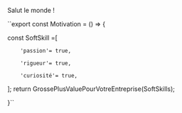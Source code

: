 Salut le monde !

``export const Motivation = () => {

  const SoftSkill =[
  
        'passion'= true,
        
        'rigueur'= true,
        
        'curiosité'= true,
        
  ];
  return GrossePlusValuePourVotreEntreprise(SoftSkills);
  
}``



<!---
ClemOz-Dev/ClemOz-Dev is a ✨ special ✨ repository because its `README.md` (this file) appears on your GitHub profile.
You can click the Preview link to take a look at your changes.
--->


